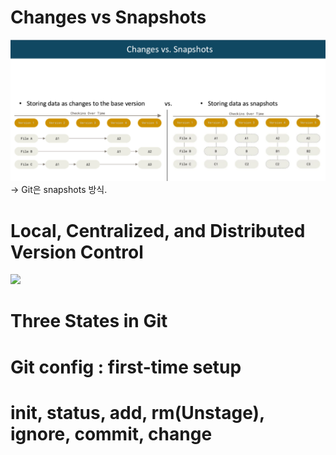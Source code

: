 # Changes vs Snapshots
![](images/Git1/image.png)
-> Git은 snapshots 방식.
# Local, Centralized, and Distributed Version Control
![](images/Git1/image-(1).png)

# Three States in Git


# Git config : first-time setup


# init, status, add, rm(Unstage), ignore, commit, change


